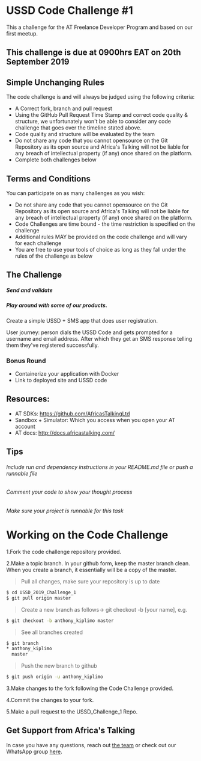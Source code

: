 # USSD Code Challenge #1

This a challenge for the AT Freelance Developer Program and based on our first meetup.

## This challenge is due at 0900hrs EAT on 20th September 2019

## Simple Unchanging Rules
The code challenge is and will always be judged using the following criteria:
  - A Correct fork, branch and pull request
  - Using the GitHub Pull Request Time Stamp and correct code quality & structure, we unfortunately won't be able to consider any code challenge that goes over the timeline stated above.
  - Code quality and structure will be evaluated by the team
  - Do not share any code that you cannot opensource on the Git Repository as its open source and Africa's Talking will not be liable for any breach of intellectual property (if any) once shared on the platform.
  - Complete both challenges below

## Terms and Conditions
You can participate on as many challenges as you wish:
  - Do not share any code that you cannot opensource on the Git Repository as its open source and Africa's Talking will not be liable for any breach of intellectual property (if any) once shared on the platform.
  - Code Challenges are time bound - the time restriction is specified on the challenge
  - Additional rules MAY be provided on the code challenge and will vary for each challenge
  - You are free to use your tools of choice as long as they fall under the rules of the challenge as below

## The Challenge
##### Send and validate
##### Play around with some of our products.

Create a simple USSD + SMS app that does user registration.

User journey: person dials the USSD Code and gets prompted for a username and email address. After which they get an SMS response telling them they've registered successfully.

### Bonus Round
- Containerize your application with Docker
- Link to deployed site and USSD code

## Resources: 
- AT SDKs: https://github.com/AfricasTalkingLtd
- Sandbox + Simulator: Which you access when you open your AT account
- AT docs: http://docs.africastalking.com/

## Tips
###### Include run and dependency instructions in your README.md file or push a runnable file
###### Comment your code to show your thought process
###### Make sure your project is runnable for this task

# Working on the Code Challenge
1.Fork the code challenge repository provided.

2.Make a topic branch. In your github form, keep the master branch clean. When you create a branch, it essentially will be a copy of the master.

>Pull all changes, make sure your repository is up to date

```sh
$ cd USSD_2019_Challenge_1
$ git pull origin master
```

>Create a new branch as follows-> git checkout -b [your name], e.g.

```sh
$ git checkout -b anthony_kiplimo master
```

>See all branches created

```sh
$ git branch
* anthony_kiplimo
  master
```

>Push the new branch to github

```sh
$ git push origin -u anthony_kiplimo
```

3.Make changes to the fork following the Code Challenge provided.

4.Commit the changes to your fork.

5.Make a pull request to the USSD_Challenge_1 Repo.

## Get Support from Africa's Talking
In case you have any questions, reach out [the team](mailto:anthony.kiplimo@africastalking.com) or check out our WhatsApp group [here](https://chat.whatsapp.com/ISoERJ1h7Xu969QzgrwxRm).












